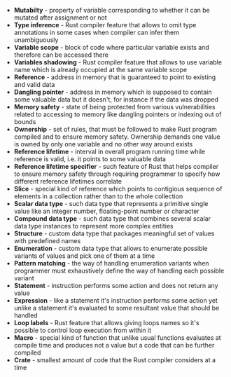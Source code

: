 - **Mutabilty** - property of variable corresponding to whether it can be mutated after assignment or not
- **Type inference** - Rust compiler feature that allows to omit type annotations in some cases when compiler can infer them unambiguously
- **Variable scope** - block of code where particular variable exists and therefore can be accessed there
- **Variables shadowing** - Rust compiler feature that allows to use variable name which is already occupied at the same variable scope
- **Reference** - address in memory that is guaranteed to point to existing and valid data
- **Dangling pointer** - address in memory which is supposed to contain some valuable data but it doesn't, for instance if the data was dropped
- **Memory safety** - state of being protected from various vulnerabilities related to accessing to memory like dangling pointers or indexing out of bounds
- **Ownership** - set of rules, that must be followed to make Rust program compiled and to ensure memory safety. Ownership demands one value is owned by only one variable and no other way around exists
- **Reference lifetime** - interval in overall program running time while reference is valid, i.e. it points to some valuable data
- **Reference lifetime specifier** - such feature of Rust that helps compiler to ensure memory safety through requiring programmer to specify how different reference lifetimes correlate
- **Slice** - special kind of reference which points to contigious sequence of elements in a collection rather than to the whole collection 
- **Scalar data type** - such data type that represents a primitive single value like an integer number, floating-point number or character
- **Compound data type** - such data type that combines several scalar data type instances to represent more complex entities  
- **Structure** - custom data type that packages meaningful set of values with predefined names
- **Enumeration** - custom data type that allows to enumerate possible variants of values and pick one of them at a time
- **Pattern matching** - the way of handling enumeration variants when programmer must exhaustively define the way of handling each possible variant 
- **Statement** - instruction performs some action and does not return any value
- **Expression** - like a statement it's instruction performs some action yet unlike a statement it's evaluated to some resultant value that should be handled
- **Loop labels** - Rust feature that allows giving loops names so it's possible to control loop execution from within it
- **Macro** - special kind of function that unlike usual functions evaluates at compile time and produces not a value but a code that can be further compiled
- **Crate** - smallest amount of code that the Rust compiler considers at a time 